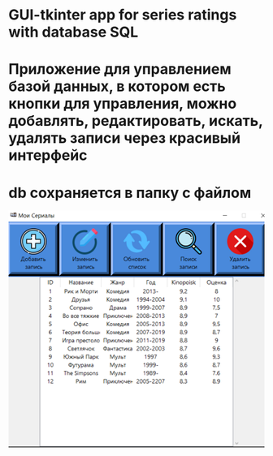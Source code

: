 # GUI-tkinter app for series ratings with database SQL
# Приложение для управлением базой данных, в котором есть кнопки для управления, можно добавлять, редактировать, искать, удалять записи через красивый интерфейс
# db сохраняется в папку с файлом
![SCREEN!](img/screen.png)

